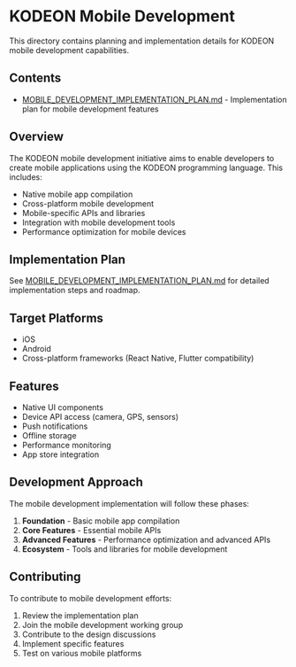 # KODEON Mobile Development

This directory contains planning and implementation details for KODEON mobile development capabilities.

## Contents

- [MOBILE_DEVELOPMENT_IMPLEMENTATION_PLAN.md](MOBILE_DEVELOPMENT_IMPLEMENTATION_PLAN.md) - Implementation plan for mobile development features

## Overview

The KODEON mobile development initiative aims to enable developers to create mobile applications using the KODEON programming language. This includes:

- Native mobile app compilation
- Cross-platform mobile development
- Mobile-specific APIs and libraries
- Integration with mobile development tools
- Performance optimization for mobile devices

## Implementation Plan

See [MOBILE_DEVELOPMENT_IMPLEMENTATION_PLAN.md](MOBILE_DEVELOPMENT_IMPLEMENTATION_PLAN.md) for detailed implementation steps and roadmap.

## Target Platforms

- iOS
- Android
- Cross-platform frameworks (React Native, Flutter compatibility)

## Features

- Native UI components
- Device API access (camera, GPS, sensors)
- Push notifications
- Offline storage
- Performance monitoring
- App store integration

## Development Approach

The mobile development implementation will follow these phases:

1. **Foundation** - Basic mobile app compilation
2. **Core Features** - Essential mobile APIs
3. **Advanced Features** - Performance optimization and advanced APIs
4. **Ecosystem** - Tools and libraries for mobile development

## Contributing

To contribute to mobile development efforts:

1. Review the implementation plan
2. Join the mobile development working group
3. Contribute to the design discussions
4. Implement specific features
5. Test on various mobile platforms

